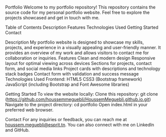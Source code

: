 
Portfolio
Welcome to my portfolio repository! This repository contains the source code for my personal portfolio website. Feel free to explore the projects showcased and get in touch with me.

Table of Contents
Description
Features
Technologies Used
Getting Started
Contact

Description
My portfolio website is designed to showcase my skills, projects, and experience in a visually appealing and user-friendly manner. It provides an overview of my work and allows visitors to contact me for collaboration or inquiries.
Features
Clean and modern design
Responsive layout for optimal viewing across devices
Sections for projects, contact form, and social media links
Project cards with descriptions and technology stack badges
Contact form with validation and success message
Technologies Used
Frontend:
HTML5
CSS3 (Bootstrap framework)
JavaScript (including Bootstrap and Font Awesome libraries)

Getting Started
To view the website locally:
Clone this repository: git clone (https://github.com/houssemmeguebli/HoussemMeguebli.github.io.git)
Navigate to the project directory: cd portfolio
Open index.html in your preferred web browser.

Contact
For any inquiries or feedback, you can reach me at houssem.meguebli@esprit.tn. You can also connect with me on LinkedIn and GitHub.
